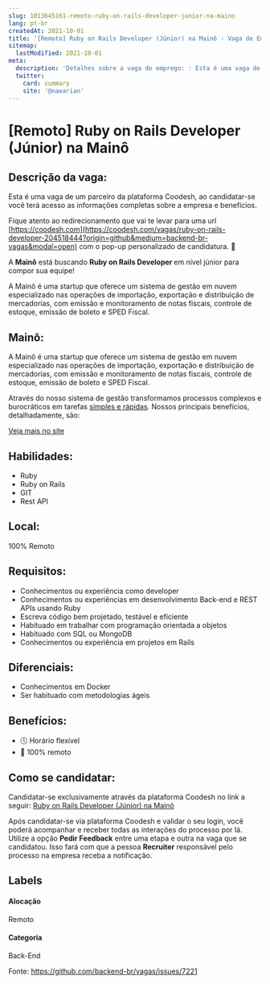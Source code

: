 ```yaml
---
slug: 1013645161-remoto-ruby-on-rails-developer-junior-na-maino
lang: pt-br
createdAt: 2021-10-01
title: '[Remoto] Ruby on Rails Developer (Júnior) na Mainô - Vaga de Emprego'
sitemap:
  lastModified: 2021-10-01
meta:
  description: 'Detalhes sobre a vaga de emprego: : Esta é uma vaga de um parceiro da plataforma Coodesh, ao candidatar-se você terá acesso as informações completas sobre a empresa e benefícios.  Fique atento ao redirecionamento que vai te levar para uma url [https://coodesh.com](https://coodesh.com/vagas/ruby-on-rails-developer-204518444?origin=github&medium=backend-br-vagas&modal=open) com o pop-up personalizado de candidatura. 👋 <p>A <strong>Mainô</strong> está buscando <strong>Ruby on Rails Developer </strong>em nível júnior para compor sua equipe!</p> <p>A Mainô é uma startup que oferece um sistema de gestão em nuvem especializado nas operações de importação, exportação e distribuição de mercadorias, com emissão e monitoramento de notas fiscais, controle de estoque, emissão de boleto e SPED Fiscal.</p>'
  twitter:
    card: summary
    site: '@nawarian'
---
```


# [Remoto] Ruby on Rails Developer (Júnior) na Mainô

## Descrição da vaga: 
Esta é uma vaga de um parceiro da plataforma Coodesh, ao candidatar-se você terá acesso as informações completas sobre a empresa e benefícios.


Fique atento ao redirecionamento que vai te levar para uma url [https://coodesh.com](https://coodesh.com/vagas/ruby-on-rails-developer-204518444?origin=github&medium=backend-br-vagas&modal=open) com o pop-up personalizado de candidatura. 👋
<p>A <strong>Mainô</strong> está buscando <strong>Ruby on Rails Developer </strong>em nível júnior para compor sua equipe!</p>
<p>A Mainô é uma startup que oferece um sistema de gestão em nuvem especializado nas operações de importação, exportação e distribuição de mercadorias, com emissão e monitoramento de notas fiscais, controle de estoque, emissão de boleto e SPED Fiscal.</p>

## Mainô: 
 <p>A Mainô é uma startup que oferece um sistema de gestão em nuvem especializado nas operações de importação, exportação e distribuição de mercadorias, com emissão e monitoramento de notas fiscais, controle de estoque, emissão de boleto e SPED Fiscal.&nbsp;</p>
<p>Através do nosso sistema de gestão transformamos processos complexos e burocráticos em tarefas <ins>simples e rápidas</ins>. Nossos principais benefícios, detalhadamente, são:&nbsp;</p><a href='https://coodesh.com/empresas/maino'>Veja mais no site</a>

 ## Habilidades: 
 - Ruby 
- Ruby on Rails 
- GIT 
- Rest API
## Local: 
 100% Remoto
## Requisitos: 
 - Conhecimentos ou experiência como developer 
- Conhecimentos ou experiências em desenvolvimento Back-end e REST APIs usando Ruby 
- Escreva código bem projetado, testável e eficiente 
- Habituado em trabalhar com programação orientada a objetos 
- Habituado com SQL ou MongoDB 
- Conhecimentos ou experiência em projetos em Rails
## Diferenciais: 
 - Conhecimentos em Docker 
- Ser habituado com metodologias ágeis
## Benefícios: 
 - 🕔 Horário flexível 
- 📡 100% remoto
## Como se candidatar:
Candidatar-se exclusivamente através da plataforma Coodesh no link a seguir: [Ruby on Rails Developer (Júnior) na Mainô](https://coodesh.com/vagas/ruby-on-rails-developer-204518444?origin=github&medium=backend-br-vagas&modal=open)


Após candidatar-se via plataforma Coodesh e validar o seu login, você poderá acompanhar e receber todas as interações do processo por lá. Utilize a opção **Pedir Feedback** entre uma etapa e outra na vaga que se candidatou. Isso fará com que a pessoa **Recruiter** responsável pelo processo na empresa receba a notificação.
## Labels
#### Alocação
Remoto
#### Categoria
Back-End

Fonte: https://github.com/backend-br/vagas/issues/7221